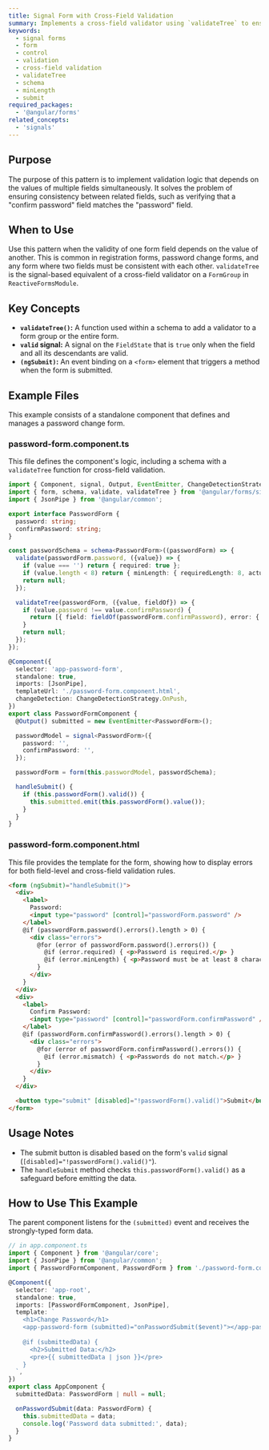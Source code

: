 ```yaml
---
title: Signal Form with Cross-Field Validation
summary: Implements a cross-field validator using `validateTree` to ensure two fields in a signal form are consistent with each other.
keywords:
  - signal forms
  - form
  - control
  - validation
  - cross-field validation
  - validateTree
  - schema
  - minLength
  - submit
required_packages:
  - '@angular/forms'
related_concepts:
  - 'signals'
---
```


## Purpose

The purpose of this pattern is to implement validation logic that depends on the values of multiple fields simultaneously. It solves the problem of ensuring consistency between related fields, such as verifying that a "confirm password" field matches the "password" field.

## When to Use

Use this pattern when the validity of one form field depends on the value of another. This is common in registration forms, password change forms, and any form where two fields must be consistent with each other. `validateTree` is the signal-based equivalent of a cross-field validator on a `FormGroup` in `ReactiveFormsModule`.

## Key Concepts

- **`validateTree()`:** A function used within a schema to add a validator to a form group or the entire form.
- **`valid` signal:** A signal on the `FieldState` that is `true` only when the field and all its descendants are valid.
- **`(ngSubmit)`:** An event binding on a `<form>` element that triggers a method when the form is submitted.

## Example Files

This example consists of a standalone component that defines and manages a password change form.

### password-form.component.ts

This file defines the component's logic, including a schema with a `validateTree` function for cross-field validation.

```typescript
import { Component, signal, Output, EventEmitter, ChangeDetectionStrategy } from '@angular/core';
import { form, schema, validate, validateTree } from '@angular/forms/signals';
import { JsonPipe } from '@angular/common';

export interface PasswordForm {
  password: string;
  confirmPassword: string;
}

const passwordSchema = schema<PasswordForm>((passwordForm) => {
  validate(passwordForm.password, ({value}) => {
    if (value === '') return { required: true };
    if (value.length < 8) return { minLength: { requiredLength: 8, actualLength: value.length } };
    return null;
  });

  validateTree(passwordForm, ({value, fieldOf}) => {
    if (value.password !== value.confirmPassword) {
      return [{ field: fieldOf(passwordForm.confirmPassword), error: { mismatch: true } }];
    }
    return null;
  });
});

@Component({
  selector: 'app-password-form',
  standalone: true,
  imports: [JsonPipe],
  templateUrl: './password-form.component.html',
  changeDetection: ChangeDetectionStrategy.OnPush,
})
export class PasswordFormComponent {
  @Output() submitted = new EventEmitter<PasswordForm>();

  passwordModel = signal<PasswordForm>({
    password: '',
    confirmPassword: '',
  });

  passwordForm = form(this.passwordModel, passwordSchema);

  handleSubmit() {
    if (this.passwordForm().valid()) {
      this.submitted.emit(this.passwordForm().value());
    }
  }
}
```

### password-form.component.html

This file provides the template for the form, showing how to display errors for both field-level and cross-field validation rules.

```html
<form (ngSubmit)="handleSubmit()">
  <div>
    <label>
      Password:
      <input type="password" [control]="passwordForm.password" />
    </label>
    @if (passwordForm.password().errors().length > 0) {
      <div class="errors">
        @for (error of passwordForm.password().errors()) {
          @if (error.required) { <p>Password is required.</p> }
          @if (error.minLength) { <p>Password must be at least 8 characters long.</p> }
        }
      </div>
    }
  </div>
  <div>
    <label>
      Confirm Password:
      <input type="password" [control]="passwordForm.confirmPassword" />
    </label>
    @if (passwordForm.confirmPassword().errors().length > 0) {
      <div class="errors">
        @for (error of passwordForm.confirmPassword().errors()) {
          @if (error.mismatch) { <p>Passwords do not match.</p> }
        }
      </div>
    }
  </div>

  <button type="submit" [disabled]="!passwordForm().valid()">Submit</button>
</form>
```

## Usage Notes

- The submit button is disabled based on the form's `valid` signal (`[disabled]="!passwordForm().valid()"`).
- The `handleSubmit` method checks `this.passwordForm().valid()` as a safeguard before emitting the data.

## How to Use This Example

The parent component listens for the `(submitted)` event and receives the strongly-typed form data.

```typescript
// in app.component.ts
import { Component } from '@angular/core';
import { JsonPipe } from '@angular/common';
import { PasswordFormComponent, PasswordForm } from './password-form.component';

@Component({
  selector: 'app-root',
  standalone: true,
  imports: [PasswordFormComponent, JsonPipe],
  template: `
    <h1>Change Password</h1>
    <app-password-form (submitted)="onPasswordSubmit($event)"></app-password-form>
    
    @if (submittedData) {
      <h2>Submitted Data:</h2>
      <pre>{{ submittedData | json }}</pre>
    }
  `,
})
export class AppComponent {
  submittedData: PasswordForm | null = null;

  onPasswordSubmit(data: PasswordForm) {
    this.submittedData = data;
    console.log('Password data submitted:', data);
  }
}
```